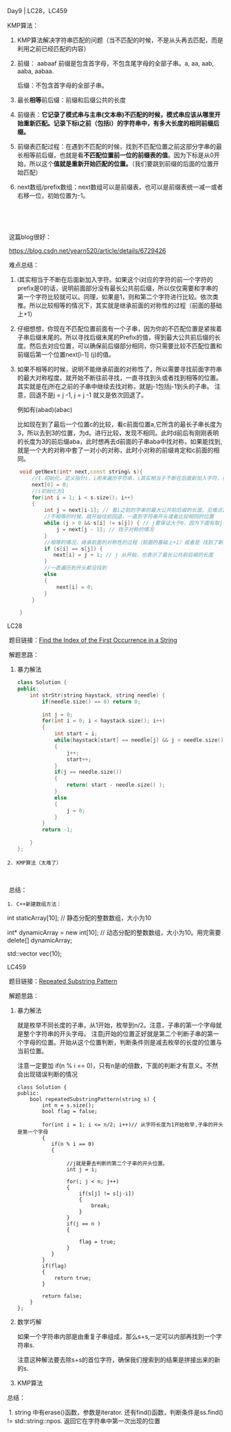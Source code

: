Day9 | LC28，LC459



KMP算法：
 1. KMP算法解决字符串匹配的问题（当不匹配的时候，不是从头再去匹配，而是利用之前已经匹配的内容）

 2. 前缀： aabaaf 前缀是包含首字母，不包含尾字母的全部子串。a, aa, aab, aaba, aabaa.

    后缀：不包含首字母的全部子串。

 3. 最长**相等**前后缀：前缀和后缀公共的长度

 4. 前缀表：**它记录了模式串与主串(文本串)不匹配的时候，模式串应该从哪里开始重新匹配。记录下标i之前（包括i）的字符串中，有多大长度的相同前缀后缀。**

 5. 前缀表匹配过程：在遇到不匹配的时候，找到不匹配位置之前这部分字串的最长相等前后缀，也就是看**不匹配位置前一位的前缀表的值**。因为下标是从0开始，所以这个**值就是重新开始匹配的位置。**（我们要跳到前缀的后面的位置开始匹配）

 6.  next数组/prefix数组：next数组可以是前缀表，也可以是前缀表统一减一或者右移一位，初始位置为-1。

​	

​	

​	这篇blog很好：

​	https://blog.csdn.net/yearn520/article/details/6729426

​	难点总结：

  1. i其实相当于不断在后面新加入字符。如果这个i对应的字符的前一个字符的prefix是0的话，说明前面部分没有最长公共前后缀，所以仅仅需要和字串的第一个字符比较就可以。同理，如果是1，则和第二个字符进行比较。依次类推。所以比较相等的情况下，其实就是继承前面的对称性的过程（前面的基础上+1）

  2. 仔细想想，你现在不匹配位置前面有一个子串，因为你的不匹配位置是紧挨着子串后缀末尾的。所以寻找后缀末尾的Prefix的值，得到最大公共前后缀的长度。然后去对应位置，可以确保前后缀部分相同，你只需要比较不匹配位置和前缀后第一个位置next[i-1] (j)的值。

  3. 如果不相等的时候，说明不能继承前面的对称性了，所以需要寻找前面字符串的最大对称程度。就开始不断往前寻找，一直寻找到头或者找到相等的位置。其实就是在j所在之前的子串中继续去找对称，就是j-1包括j-1到头的子串。 注意，回退不是j = j -1, j = j -1 就又是依次回退了。

     例如有(abad)(abac)

     比如现在到了最后一个位置c的比较，看c前面位置a,它所含的最长子串长度为3，所以去到3的位置，为d。进行比较，发现不相同。此时d前后有刚刚表明的长度为3的前后缀aba，此时想再去d前面的子串aba中找对称，如果能找到,就是一个大的对称中套了一对小的对称，此时小对称的前缀肯定和c前面的相同。

     

```C++
	void getNext(int* next,const string& s){
        //1.初始化，定义指针i，i用来遍历字符串，i其实相当于不断在后面新加入字符，也就是后缀的末尾。
        next[0] = 0;
        //i初始化为1
        for(int i = 1; i < s.size(); i++)
        {
            int j = next[i-1]; // 看i之前的字串的最大公共前后缀的长度。见难点1和2分析。         	
            //不相等的时候，就开始往前回退，一直到字符串开头或者比较相同的位置
            while (j > 0 && s[i] != s[j]) { // j要保证大于0，因为下面有取j-1作为数组下标的操作          
                j = next[j - 1]; // 找子对称的情况
            }
            //相等的情况，继承前面的对称性的过程（前面的基础上+1）或者是 找到了新的匹配位置（子对称）
            if (s[i] == s[j]) {
               next[i] = j + 1; // j 从开始，也表示了最长公共前后缀的长度
            }
            //一直遍历到开头都没找到
            else
            {
                next[i] = 0;
            }            
        }
        
	}
```





LC28

​	题目链接：[Find the Index of the First Occurrence in a String](https://leetcode.com/problems/find-the-index-of-the-first-occurrence-in-a-string/)

​	解题思路：
  1. 暴力解法

     ```C++
     class Solution {
     public:
         int strStr(string haystack, string needle) {
             if(needle.size() == 0) return 0;
           
             int j = 0;
             for(int i = 0; i < haystack.size(); i++)
             {
                 int start = i;
                 while(haystack[start] == needle[j] && j < needle.size())
                 {
                     j++;
                     start++;
                 }
                 if(j == needle.size())
                 {
                     return( start - needle.size() );
                 }
                 else
                 {
                     j = 0;
                 }
             }
             return -1;
             
         }
     };
     ```

     

	2. KMP算法（太难了）

​	

​	总结：

	1. C++新建数组方法：
   
   int staticArray[10]; // 静态分配的整数数组，大小为10
   
   int* dynamicArray = new int[10]; // 动态分配的整数数组，大小为10。用完需要delete[] dynamicArray;
   
   std::vector<int> vec(10);





LC459

​	题目链接：[Repeated Substring Pattern](https://leetcode.com/problems/repeated-substring-pattern/)

​	解题思路：

  1. 暴力解法

     就是枚举不同长度的子串，从1开始，枚举到n/2。注意，子串的第一个字母就是整个字符串的开头字母。 注意j开始的位置正好就是第二个判断子串的第一个字母的位置。开始从这个位置判断，判断条件则是减去枚举的长度的位置与当前位置。 

     注意一定要加 if(n % i == 0)，只有n是i的倍数，下面的判断才有意义。不然会出现错误判断的情况

     ```
     class Solution {
     public:
         bool repeatedSubstringPattern(string s) {
             int n = s.size();
             bool flag = false;
             
             for(int i = 1; i <= n/2; i++)// 从字符长度为1开始枚举,子串的开头是第一个字母
             {
                if(n % i == 0)
                {
                
                     //j就是要去判断的第二个子串的开头位置。
                     int j = i;
             
                     for(; j < n; j++)
                     {
                         if(s[j] != s[j-i])
                         {
                             break;
                         }
                     } 
                     if(j == n )
                     {
                    
                         flag = true;
                     }
                }
             }
             if(flag)
             {
                 return true;
             }
     
             return false;
         }
     };
     ```

     

  2. 数学巧解

     如果一个字符串内部是由重复子串组成，那么s+s,一定可以内部再找到一个字符串s.

     注意这种解法要去除s+s的首位字符，确保我们搜索到的结果是拼接出来的新的s.

     

     

  3. KMP算法

     





总结：

​	1. string 中有erase()函数，参数是iterator.  还有find()函数，判断条件是ss.find() != std::string::npos. 返回它在字符串中第一次出现的位置

​	
